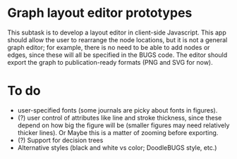 # Graph layout editor prototypes

This subtask is to develop a layout editor in client-side Javascript. This app should allow the user to rearrange the node locations, but it is not a general graph editor; for example, there is no need to be able to add nodes or edges, since these will all be specified in the BUGS code.
The editor should export the graph to publication-ready formats (PNG and SVG for now).

# To do

* user-specified fonts (some journals are picky about fonts in figures).
* (?) user control of attributes like line and stroke thickness, since these depend on how big the figure will be (smaller figures may need relatively thicker lines). Or Maybe this is a matter of zooming before exporting.
* (?) Support for decision trees
* Alternative styles (black and white vs color; DoodleBUGS style, etc.)
